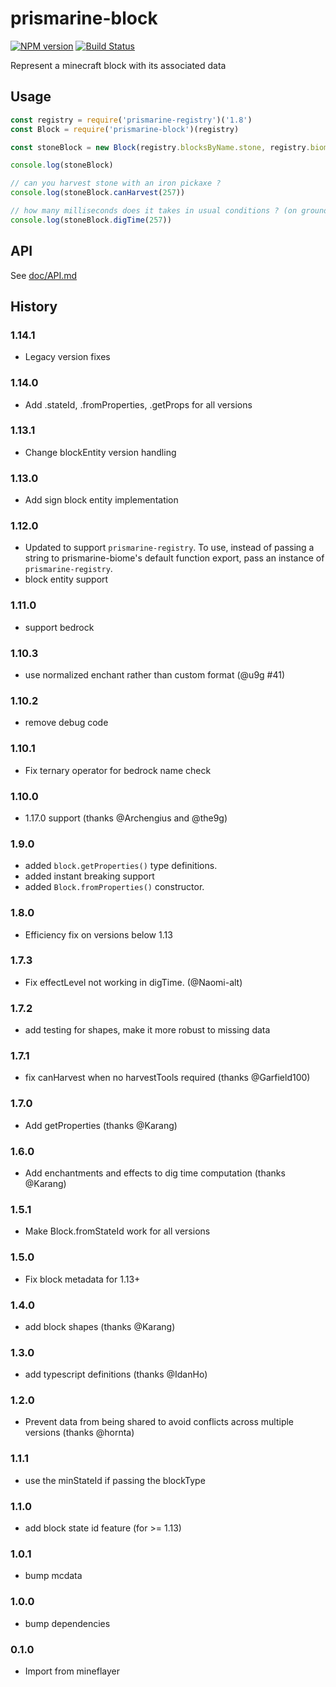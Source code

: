 # prismarine-block
[![NPM version](https://img.shields.io/npm/v/prismarine-block.svg)](http://npmjs.com/package/prismarine-block)
[![Build Status](https://github.com/PrismarineJS/prismarine-block/workflows/CI/badge.svg)](https://github.com/PrismarineJS/prismarine-block/actions?query=workflow%3A%22CI%22)

Represent a minecraft block with its associated data

## Usage

```js
const registry = require('prismarine-registry')('1.8')
const Block = require('prismarine-block')(registry)

const stoneBlock = new Block(registry.blocksByName.stone, registry.biomesByName.plains, /* meta */ 0)

console.log(stoneBlock)

// can you harvest stone with an iron pickaxe ?
console.log(stoneBlock.canHarvest(257))

// how many milliseconds does it takes in usual conditions ? (on ground, not in water and not in creative mode)
console.log(stoneBlock.digTime(257))

```

## API

See [doc/API.md](doc/API.md)

## History

### 1.14.1

* Legacy version fixes

### 1.14.0

* Add .stateId, .fromProperties, .getProps for all versions

### 1.13.1

* Change blockEntity version handling

### 1.13.0

* Add sign block entity implementation

### 1.12.0

* Updated to support `prismarine-registry`. To use, instead of passing a string to prismarine-biome's default function export, pass an instance of `prismarine-registry`.
* block entity support

### 1.11.0

* support bedrock

### 1.10.3

* use normalized enchant rather than custom format (@u9g #41)

### 1.10.2

* remove debug code

### 1.10.1

* Fix ternary operator for bedrock name check

### 1.10.0

* 1.17.0 support (thanks @Archengius and @the9g)

### 1.9.0

* added `block.getProperties()` type definitions.
* added instant breaking support
* added `Block.fromProperties()` constructor.

### 1.8.0

* Efficiency fix on versions below 1.13

### 1.7.3

* Fix effectLevel not working in digTime. (@Naomi-alt)

### 1.7.2

* add testing for shapes, make it more robust to missing data

### 1.7.1

* fix canHarvest when no harvestTools required (thanks @Garfield100)

### 1.7.0

* Add getProperties (thanks @Karang)

### 1.6.0

* Add enchantments and effects to dig time computation (thanks @Karang)

### 1.5.1

* Make Block.fromStateId work for all versions

### 1.5.0

* Fix block metadata for 1.13+

### 1.4.0

* add block shapes (thanks @Karang)

### 1.3.0

* add typescript definitions (thanks @IdanHo)

### 1.2.0

* Prevent data from being shared to avoid conflicts across multiple versions (thanks @hornta)

### 1.1.1

* use the minStateId if passing the blockType

### 1.1.0

* add block state id feature (for >= 1.13)

### 1.0.1

* bump mcdata

### 1.0.0

* bump dependencies

### 0.1.0

* Import from mineflayer
